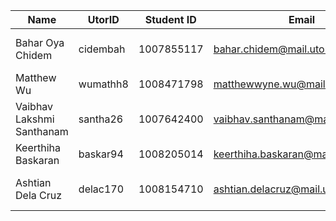 | Name                      | UtorID   | Student ID | Email                               | Discord         | Slack              |
|---------------------------|----------|------------|-------------------------------------|-----------------|--------------------|
| Bahar Oya Chidem          | cidembah | 1007855117 | bahar.chidem@mail.utoronto.ca       | baharoya        | Bahar Oya Chidem   |
| Matthew Wu                | wumathh8 | 1008471798 | matthewwyne.wu@mail.utoronto.ca     | gerbie_         | Matthew Wu         |
| Vaibhav Lakshmi Santhanam | santha26 | 1007642400 | vaibhav.santhanam@mail.utoronto.ca  | short_nerd      | Vaibhav Lakshmi    |
| Keerthiha Baskaran        | baskar94 | 1008205014 | keerthiha.baskaran@mail.utoronto.ca | keerthiha       | Keerthiha Baskaran |
| Ashtian Dela Cruz         | delac170 | 1008154710 | ashtian.delacruz@mail.utoronto.ca   | triplequadruple | Ashtian Dela Cruz  |